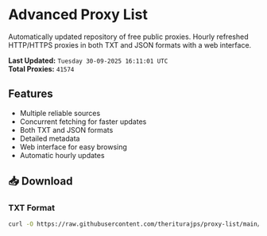# Advanced Proxy List

Automatically updated repository of free public proxies. Hourly refreshed HTTP/HTTPS proxies in both TXT and JSON formats with a web interface.

**Last Updated:** `Tuesday 30-09-2025 16:11:01 UTC`  
**Total Proxies:** `41574`

## Features
- Multiple reliable sources
- Concurrent fetching for faster updates
- Both TXT and JSON formats
- Detailed metadata
- Web interface for easy browsing
- Automatic hourly updates

## 📥 Download

### TXT Format
```bash
curl -O https://raw.githubusercontent.com/theriturajps/proxy-list/main/proxies.txt